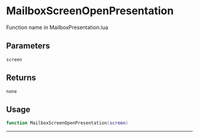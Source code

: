 # MailboxScreenOpenPresentation
Function name in MailboxPresentation.lua
## Parameters
`screen`
## Returns
`none`
## Usage
```lua
function MailboxScreenOpenPresentation(screen)
```
---
